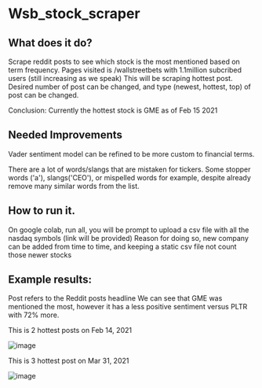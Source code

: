# Wsb_stock_scraper

## What does it do?
Scrape reddit posts to see which stock is the most mentioned based on term frequency. Pages visited is /wallstreetbets with 1.1million subcribed users (still increasing as we speak) This will be scraping hottest post. Desired number of post can be changed, and type (newest, hottest, top) of post can be changed.

Conclusion: Currently the hottest stock is GME as of Feb 15 2021

## Needed Improvements 
Vader sentiment model can be refined to be more custom to financial terms.

There are a lot of words/slangs that are mistaken for tickers. Some stopper words ('a'), slangs('CEO'), or mispelled words for example, despite already remove many similar words from the list.

## How to run it.
On google colab, run all, you will be prompt to upload a csv file with all the nasdaq symbols (link will be provided)
Reason for doing so, new company can be added from time to time, and keeping a static csv file not count those newer stocks

## Example results:
Post refers to the Reddit posts headline
We can see that GME was mentioned the most, however it has a less positive sentiment versus PLTR with 72% more.

This is 2 hottest posts on Feb 14, 2021

![image](https://user-images.githubusercontent.com/25267825/113228887-dea98000-9263-11eb-85d1-f01e465c577f.png)

This is 3 hottest post on Mar 31, 2021

![image](https://user-images.githubusercontent.com/25267825/113230403-ee769380-9266-11eb-98e8-47f791361704.png)



